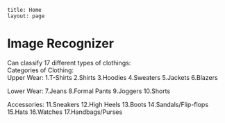 ```
title: Home
layout: page
```
# Image Recognizer

Can classify 17 different types of clothings:<br/>
Categories of Clothing:<br/>
Upper Wear:
1.T-Shirts
2.Shirts
3.Hoodies
4.Sweaters
5.Jackets
6.Blazers

Lower Wear:
7.Jeans
8.Formal Pants
9.Joggers
10.Shorts

Accessories:
11.Sneakers
12.High Heels
13.Boots
14.Sandals/Flip-flops
15.Hats
16.Watches
17.Handbags/Purses
